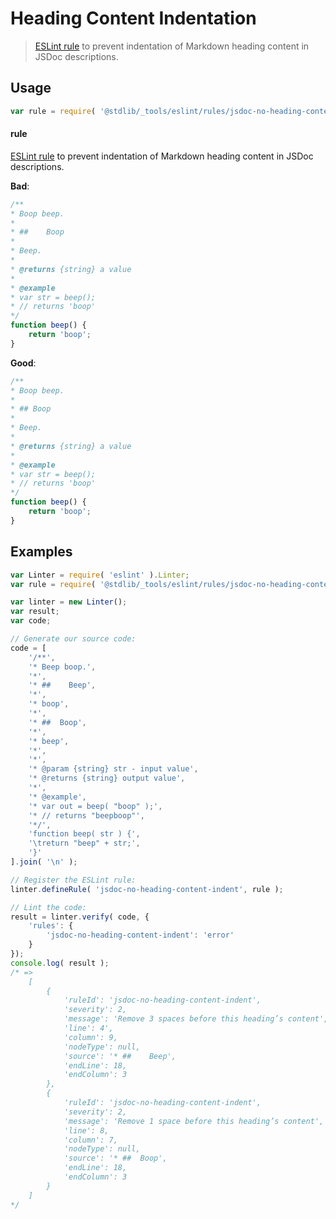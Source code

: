 # Heading Content Indentation

> [ESLint rule][eslint-rules] to prevent indentation of Markdown heading content in JSDoc descriptions.

<section class="intro">

</section>

<!-- /.intro -->

<section class="usage">

## Usage

```javascript
var rule = require( '@stdlib/_tools/eslint/rules/jsdoc-no-heading-content-indent' );
```

#### rule

[ESLint rule][eslint-rules] to prevent indentation of Markdown heading content in JSDoc descriptions.

**Bad**:

<!-- eslint-disable stdlib/jsdoc-no-heading-content-indent, stdlib/jsdoc-markdown-remark -->

```javascript
/**
* Boop beep.
*
* ##    Boop
*
* Beep.
*
* @returns {string} a value
*
* @example
* var str = beep();
* // returns 'boop'
*/
function beep() {
    return 'boop';
}
```

**Good**:

```javascript
/**
* Boop beep.
*
* ## Boop
*
* Beep.
*
* @returns {string} a value
*
* @example
* var str = beep();
* // returns 'boop'
*/
function beep() {
    return 'boop';
}
```

</section>

<!-- /.usage -->

<section class="examples">

## Examples

<!-- eslint no-undef: "error" -->

```javascript
var Linter = require( 'eslint' ).Linter;
var rule = require( '@stdlib/_tools/eslint/rules/jsdoc-no-heading-content-indent' );

var linter = new Linter();
var result;
var code;

// Generate our source code:
code = [
    '/**',
    '* Beep boop.',
    '*',
    '* ##    Beep',
    '*',
    '* boop',
    '*',
    '* ##  Boop',
    '*',
    '* beep',
    '*',
    '*',
    '* @param {string} str - input value',
    '* @returns {string} output value',
    '*',
    '* @example',
    '* var out = beep( "boop" );',
    '* // returns "beepboop"',
    '*/',
    'function beep( str ) {',
    '\treturn "beep" + str;',
    '}'
].join( '\n' );

// Register the ESLint rule:
linter.defineRule( 'jsdoc-no-heading-content-indent', rule );

// Lint the code:
result = linter.verify( code, {
    'rules': {
        'jsdoc-no-heading-content-indent': 'error'
    }
});
console.log( result );
/* =>
    [
        {
            'ruleId': 'jsdoc-no-heading-content-indent',
            'severity': 2,
            'message': 'Remove 3 spaces before this heading’s content',
            'line': 4',
            'column': 9,
            'nodeType': null,
            'source': '* ##    Beep',
            'endLine': 18,
            'endColumn': 3
        },
        {
            'ruleId': 'jsdoc-no-heading-content-indent',
            'severity': 2,
            'message': 'Remove 1 space before this heading’s content',
            'line': 8,
            'column': 7,
            'nodeType': null,
            'source': '* ##  Boop',
            'endLine': 18,
            'endColumn': 3
        }
    ]
*/
```

</section>

<!-- /.examples -->

<section class="links">

[eslint-rules]: https://eslint.org/docs/developer-guide/working-with-rules

</section>

<!-- /.links -->
